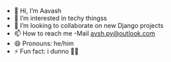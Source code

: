- 👋 Hi, I’m Aavash
- 👀 I’m interested in techy thingss
- 💞️ I’m looking to collaborate on new Django projects
- 📫 How to reach me
    -Mail avsh.py@outlook.com
- 😄 Pronouns: he/him
- ⚡ Fun fact: i dunno 🤷‍♂️

<!---
4vsh/4vsh is a ✨ special ✨ repository because its `README.md` (this file) appears on your GitHub profile.
You can click the Preview link to take a look at your changes.
--->
